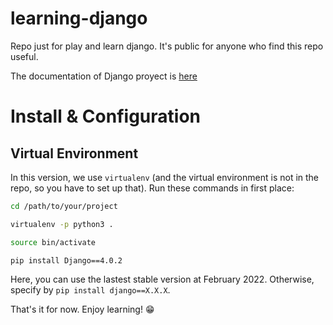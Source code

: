 # learning-django

Repo just for play and learn django. It's public for anyone who find this repo useful.

The documentation of Django proyect is [here](https://docs.djangoproject.com/en/4.0/)

# Install & Configuration

## Virtual Environment

In this version, we use `virtualenv` (and the virtual environment is not in the repo, so you have to set up that). Run these commands in first place:

```bash
cd /path/to/your/project

virtualenv -p python3 .

source bin/activate

pip install Django==4.0.2
```
Here, you can use the lastest stable version at February 2022. Otherwise, specify by `pip install django==X.X.X`.

That's it for now. Enjoy learning! :grin: